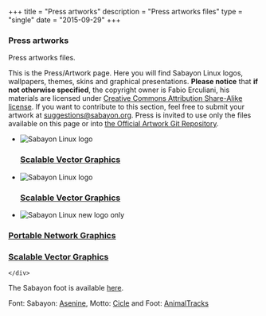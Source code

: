 +++
title = "Press artworks"
description = "Press artworks files"
type = "single"
date = "2015-09-29"
+++

### Press artworks

Press artworks files.

This is the Press/Artwork page. Here you will find Sabayon Linux logos,
wallpapers, themes, skins and graphical presentations. **Please notice** that
**if not otherwise specified**, the copyright owner is Fabio Erculiani, his
materials are licensed under
[Creative Commons Attribution Share-Alike license](http://creativecommons.org/licenses/by-sa/2.5/).
If you want to contribute to this section, feel free to submit your artwork at
[suggestions@sabayon.org](mailto:suggestions@sabayon.org). Press is invited to
use only the files available on this page or into [the Official Artwork Git Repository](https://github.com/Sabayon/artwork/).

* ![Sabayon Linux logo](https://static.sabayon.org/logo/sabayonlogo1.png)
    ### [Scalable Vector Graphics](https://static.sabayon.org/logo/sabayonlogo1.svg)

* ![Sabayon Linux logo](https://static.sabayon.org/logo/sabayonlogo2.png)
    ### [Scalable Vector Graphics](https://static.sabayon.org/logo/sabayonlogo2.svg)

* ![Sabayon Linux new logo only](https://static.sabayon.org/logo/sabayon_5.4_logo.png)
    <div>
### [Portable Network Graphics](https://static.sabayon.org/logo/sabayon_5.4_logo.png)
### [Scalable Vector Graphics](https://static.sabayon.org/logo/sabayon_5.4_logo.svg)
    </div>

The Sabayon foot is available [here](https://static.sabayon.org/logo/sabayon_5.4_foot.svg).

Font: Sabayon: [Asenine](http://www.dafont.com/asenine.font), Motto: [Cicle](http://www.dafont.com/cicle.font) and Foot: [AnimalTracks](http://creamundo.com/index.php?lang=en&letra=a&fuente=AnimalTracks+TTF "Animal Tracks Font Link")
